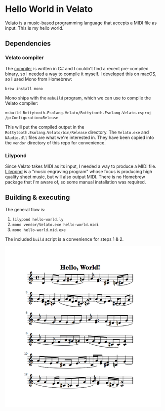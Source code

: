 # Hello World in Velato

[Velato] is a music-based programming language that accepts a MIDI file as
input. This is my hello world.

[Velato]: http://velato.net/

## Dependencies

### Velato compiler

The [compiler] is written in C# and I couldn't find a recent pre-compiled
binary, so I needed a way to compile it myself. I developed this on macOS, so I
used Mono from Homebrew:

[compiler]: https://github.com/rottytooth/Velato

```
brew install mono
```

Mono ships with the `msbuild` program, which we can use to compile the Velato
compiler:

```
msbuild Rottytooth.Esolang.Velato/Rottytooth.Esolang.Velato.csproj /p:Configuration=Release
```

This will put the compiled output in the `Rottytooth.Esolang.Velato/bin/Release`
directory. The `Velato.exe` and `NAudio.dll` files are what we're interested in.
They have been copied into the `vendor` directory of this repo for convenience.

### Lilypond

Since Velato takes MIDI as its input, I needed a way to produce a MIDI file.
[Lilypond] is a "music engraving program" whose focus is producing high quality
sheet music, but will also output MIDI. There is no Homebrew package that I'm
aware of, so some manual installation was required.

[Lilypond]: http://lilypond.org/

## Building & executing

The general flow is:

1. `lilypond hello-world.ly`
1. `mono vendor/Velato.exe hello-world.midi`
1. `mono hello-world.mid.exe`

The included `build` script is a convenience for steps 1 & 2.

![hello world](hello-world.png)
